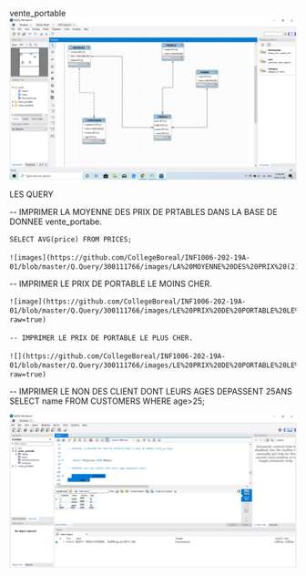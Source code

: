 vente_portable
![](images/bd2.png)

LES QUERY

-- IMPRIMER LA MOYENNE DES PRIX DE PRTABLES DANS LA BASE DE DONNEE vente_portabe.

    SELECT AVG(price) FROM PRICES;
    
    ![images](https://github.com/CollegeBoreal/INF1006-202-19A-01/blob/master/Q.Query/300111766/images/LA%20MOYENNE%20DES%20PRIX%20(2).png)
    
 -- IMPRIMER LE PRIX DE PORTABLE LE MOINS CHER.  
 
    ![image](https://github.com/CollegeBoreal/INF1006-202-19A-   01/blob/master/Q.Query/300111766/images/LE%20PRIX%20DE%20PORTABLE%20LE%20MOINS%20CHER.png?raw=true)
    
    -- IMPRIMER LE PRIX DE PORTABLE LE PLUS CHER.
    
    ![](https://github.com/CollegeBoreal/INF1006-202-19A-01/blob/master/Q.Query/300111766/images/LE%20PRIX%20DE%20PORTABLE%20LE%20PLUS%20CHER.png?raw=true)
    
  -- IMPRIMER LE NON DES CLIENT DONT LEURS AGES DEPASSENT 25ANS
    SELECT name FROM CUSTOMERS WHERE age>25;
    
   ![](https://github.com/CollegeBoreal/INF1006-202-19A-01/blob/master/Q.Query/300111766/images/TOUS%20LES%20CLIENS%20DONT%20LEURS%20AGE%20DEPASSENT%2025ANS.png?raw=true)
    ![]()
    ![]()




